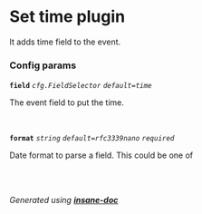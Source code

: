 # Set time plugin

It adds time field to the event.

### Config params
**`field`** *`cfg.FieldSelector`* *`default=time`* 

The event field to put the time.

<br>

**`format`** *`string`* *`default=rfc3339nano`* *`required`* 

Date format to parse a field. This could be one of

<br>


<br>*Generated using [__insane-doc__](https://github.com/vitkovskii/insane-doc)*